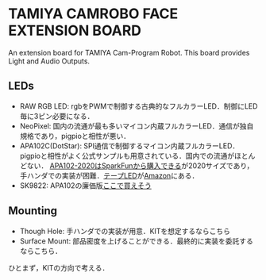 # TAMIYA CAMROBO FACE EXTENSION BOARD

An extension board for TAMIYA Cam-Program Robot. 
This board provides Light and Audio Outputs.

## LEDs

- RAW RGB LED: rgbをPWMで制御する古典的なフルカラーLED．制御にLED毎に3ピン必要になる．
- NeoPixel: 国内の流通が最も多いマイコン内蔵フルカラーLED．通信が独自規格であり，pigpioと相性が悪い．
- APA102C(DotStar): SPI通信で制御するマイコン内蔵フルカラーLED．pigpioと相性がよく公式サンプルも用意されている．国内での流通がほとんどない．
[APA102-2020はSparkFunから購入できる](https://www.sparkfun.com/products/14608)が2020サイズであり，手ハンダでの実装が困難．[テープLED](https://homemadegarbage.com/apa102-2020_01)が[Amazon](https://www.amazon.co.jp/APA102-5050-SMD%E9%AB%98%E8%BC%9D%E5%BA%A6%E3%83%81%E3%83%83%E3%83%97LED%E3%83%94%E3%82%AF%E3%82%BB%E3%83%AB%E3%83%95%E3%83%AC%E3%82%AD%E3%82%B7%E3%83%96%E3%83%AB%E3%82%B9%E3%83%88%E3%83%AA%E3%83%83%E3%83%97%E3%83%A9%E3%82%A4%E3%83%88DC-144leds-IP20/dp/B07VGH4XSQ/ref=sr_1_1?__mk_ja_JP=%E3%82%AB%E3%82%BF%E3%82%AB%E3%83%8A&keywords=APA102&qid=1582004545&sr=8-1&th=1)にある．
- SK9822: APA102の廉価版[ここで買えそう](https://ja.aliexpress.com/item/32814778563.html?spm=a2g0o.productlist.0.0.6f33f674jdewf5&algo_pvid=11c10ee4-841f-433c-8d72-16933447e2d9&algo_expid=11c10ee4-841f-433c-8d72-16933447e2d9-5&btsid=c6b56052-cd41-4dc9-95ac-8b8313c795ee&ws_ab_test=searchweb0_0,searchweb201602_3,searchweb201603_53)

## Mounting

- Though Hole: 手ハンダでの実装が用意．KITを想定するならこちら
- Surface Mount: 部品密度を上げることができる．最終的に実装を委託するならこちら．

ひとまず，KITの方向で考える．